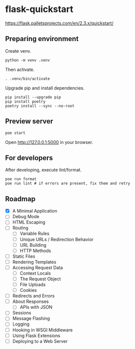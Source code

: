 # flask-quickstart

https://flask.palletsprojects.com/en/2.3.x/quickstart/

## Preparing environment

Create venv.

```shell
python -m venv .venv
```

Then activate.

```shell
. .venv/bin/activate
```

Upgrade pip and install dependencies.

```shell
pip install --upgrade pip
pip install poetry
poetry install --sync --no-root
```

## Preview server

```shell
poe start
```

Open http://127.0.0.1:5000 in your browser.

## For developers

After developing, execute lint/format.

```shell
poe run format
poe run lint # if errors are present, fix them and retry
```

## Roadmap

- [x] A Minimal Application
- [ ] Debug Mode
- [ ] HTML Escaping
- [ ] Routing
    - [ ] Variable Rules
    - [ ] Unique URLs / Redirection Behavior
    - [ ] URL Building
    - [ ] HTTP Methods
- [ ] Static Files
- [ ] Rendering Templates
- [ ] Accessing Request Data
    - [ ] Context Locals
    - [ ] The Request Object
    - [ ] File Uploads
    - [ ] Cookies
- [ ] Redirects and Errors
- [ ] About Responses
    - [ ] APIs with JSON
- [ ] Sessions
- [ ] Message Flashing
- [ ] Logging
- [ ] Hooking in WSGI Middleware
- [ ] Using Flask Extensions
- [ ] Deploying to a Web Server
